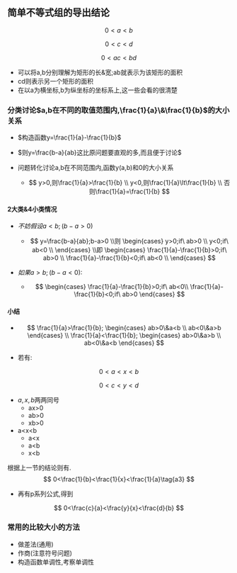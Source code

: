 ## 简单不等式组的导出结论

$$
0<a<b\tag{p1}
$$


$$
0<c<d\tag{p2}
$$

$$
0<ac<bd\tag{p3}
$$

- 可以将a,b分别理解为矩形的长&宽;ab就表示为该矩形的面积
- cd则表示另一个矩形的面积
- 在以a为横坐标,b为纵坐标的坐标系上,这一些会看的很清楚

### 分类讨论$a,b在不同的取值范围内,\frac{1}{a}\&\frac{1}{b}$的大小关系

- $构造函数y=\frac{1}{a}-\frac{1}{b}$

- $则y=\frac{b-a}{ab}这比原问题要直观的多,而且便于讨论$

- 问题转化讨论a,b在不同范围内,函数y(a,b)和0的大小关系

  - $$
    y>0,则\frac{1}{a}>\frac{1}{b}
    \\
    y<0,则\frac{1}{a}\lt\frac{1}{b}
    \\
    否则\frac{1}{a}=\frac{1}{b}
    $$

#### 2大类&4小类情况

- $不妨假设a<b;(b-a>0)$

  - $$
    y=\frac{b-a}{ab};b-a>0
    \\则
    \begin{cases}
    y>0;if\ ab>0
    \\
    y<0;if\ ab<0
    \\
    \end{cases}
    \\即
    \begin{cases}
    \frac{1}{a}-\frac{1}{b}>0;if\ ab>0
    \\
    \frac{1}{a}-\frac{1}{b}<0;if\ ab<0
    \\
    \end{cases}
    $$

- $如果a>b;(b-a<0):$

  - $$
    \begin{cases}
    \frac{1}{a}-\frac{1}{b}>0;if\ ab<0\\
    \frac{1}{a}-\frac{1}{b}<0;if\ ab>0
    \end{cases}
    $$

    

#### 小结

- $$
  \frac{1}{a}>\frac{1}{b};
  \begin{cases}
  ab>0\&a<b
  \\
  ab<0\&a>b
  \end{cases}
  \\
  \frac{1}{a}<\frac{1}{b};
  \begin{cases}
  ab>0\&a>b
  \\
  ab<0\&a<b
  \end{cases}
  $$

  

- 若有:

$$
0<a<x<b\tag{a1}
$$

$$
0<c<y<d\tag{a2}
$$

- $a,x,b$两两同号
  - ax>0
  - ab>0
  - xb>0
- a<x<b
  - a<x
  - a<b
  - x<b

根据上一节的结论则有.
$$
0<\frac{1}{b}<\frac{1}{x}<\frac{1}{a}\tag{a3}
$$

- 再有p系列公式,得到

$$
0<\frac{c}{a}<\frac{y}{x}<\frac{d}{b}
$$



### 常用的比较大小的方法

- 做差法(通用)
- 作商(注意符号问题)
- 构造函数单调性,考察单调性

